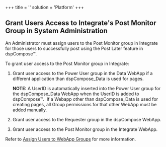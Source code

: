+++
title = ''
solution = 'Platform'
+++

## Grant Users Access to Integrate's Post Monitor Group in System Administration

An Administrator must assign users to the Post Monitor group in
Integrate for those users to successfully post using the Post Later
feature in dspCompose™.

To grant user access to the Post Monitor group in Integrate:

1.  Grant user access to the Power User group in the Data WebApp if a
    different application than dspCompose\_Data is used for pages.
    
    **NOTE:** A UserID is automatically inserted into the Power User
    group for the dspCompose\_Data WebApp when the UserID is added to
    dspCompose™.  If a Webapp other than dspCompose\_Data is used for
    creating pages, all Group permissions for that other WebApp must be
    added manually.

2.  Grant user access to the Requester group in the dspCompose WebApp.

3.  Grant user access to the Post Monitor group in the Integrate WebApp.

Refer to [Assign Users to WebApp
Groups](Assign_Users_to_WebApp_Groups.htm) for more information.
